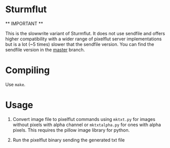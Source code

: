 Sturmflut
=========

** IMPORTANT **

This is the slowwrite variant of Sturmflut. It does not use sendfile and offers higher compatibility with a wider range of pixelflut server implementations but is a lot (~5 times)
slower that the sendfile version. You can find the sendfile version in the [master](https://github.com/TobleMiner/sturmflut/tree/master) branch.

# Compiling

Use ```make```.

# Usage

1. Convert image file to pixelflut commands using ```mktxt.py``` for images without pixels with alpha channel or ```mktxtalpha.py``` for ones with alpha pixels. This requires the pillow image library for python.

2. Run the pixelflut binary sending the generated txt file

